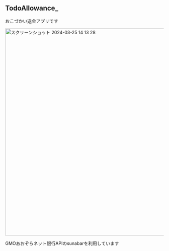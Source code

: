 ## TodoAllowance_

おこづかい送金アプリです

<img width="659" alt="スクリーンショット 2024-03-25 14 13 28" src="https://github.com/GMO-Team-A/TodoAllowance_/assets/137761946/6a06c9fe-d0e4-439f-b862-fb0cd8e4f81e">


GMOあおぞらネット銀行APIのsunabarを利用しています

